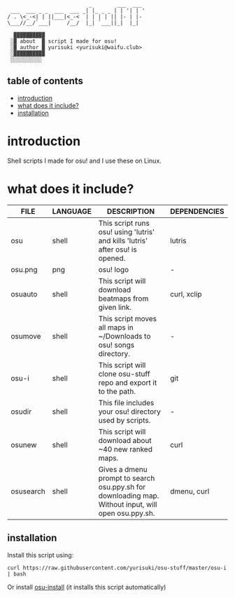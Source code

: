 ```
                          _        ___  ___
 ___  ___ _ _  ___  ___ _| |_ _ _ | | '| | '
/ . \<_-<| | ||___|<_-<  | | | | || |- | |-
\___//__/`___|     /__/  |_| `___||_|  |_|

  ▓▓▓▓▓▓▓▓▓▓
 ░▓ about  ▓ script I made for osu!
 ░▓ author ▓ yurisuki <yurisuki@waifu.club>
 ░▓▓▓▓▓▓▓▓▓▓
 ░░░░░░░░░░
```

## table of contents
 - [introduction](#introduction)
 - [what does it include?](#what-does-it-include)
 - [installation](#installation)

# introduction
Shell scripts I made for osu! and I use these on Linux.

# what does it include?
| FILE      	| LANGUAGE 	| DESCRIPTION                                                                                         	| DEPENDENCIES 	|
|-----------	|----------	|-----------------------------------------------------------------------------------------------------	|--------------	|
| osu       	| shell    	| This script runs osu! using 'lutris' and kills 'lutris' after osu! is opened.                       	| lutris       	|
| osu.png   	| png      	| osu! logo                                                                                           	| -            	|
| osuauto   	| shell    	| This script will download beatmaps from given link.                                                 	| curl, xclip  	|
| osumove   	| shell    	| This script moves all maps in ~/Downloads to osu! songs directory.                                  	| -            	|
| osu-i     	| shell    	| This script will clone osu-stuff repo and export it to the path.                                    	| git          	|
| osudir    	| shell    	| This file includes your osu! directory used by scripts.                                             	| -            	|
| osunew    	| shell    	| This script will download about ~40 new ranked maps.                                                	| curl         	|
| osusearch 	| shell    	| Gives a dmenu prompt to search osu.ppy.sh for downloading map. Without input, will open osu.ppy.sh. 	| dmenu, curl  	|

## installation
Install this script using:
```shell
curl https://raw.githubusercontent.com/yurisuki/osu-stuff/master/osu-i | bash
```
Or install [osu-install](https://github.com/yurisuki/osu-install) (it installs this script automatically)
